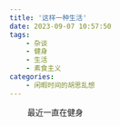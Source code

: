 ```yaml
---
title: '这样一种生活'
date: 2023-09-07 10:57:50
tags:
    - 杂谈
    - 健身
    - 生活
    - 素食主义
categories: 
    - 闲暇时间的胡思乱想
---
```


&nbsp;&nbsp;&nbsp;&nbsp;&nbsp;&nbsp;&nbsp;&nbsp;最近一直在健身

